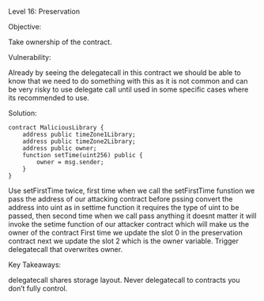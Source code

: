 Level 16: Preservation

Objective:

Take ownership of the contract.

Vulnerability:

Already by seeing the delegatecall in this contract we should be able to know that we need to do something with this as it is not common and can be very risky to use delegate call until used in some specific cases where its recommended to use.

Solution:
```
contract MaliciousLibrary {
    address public timeZone1Library;
    address public timeZone2Library;
    address public owner;
    function setTime(uint256) public {
        owner = msg.sender;
    }
}
```
Use setFirstTime twice, first time when we call the setFirstTime funstion we pass the address of our attacking contract before pssing convert the address into uint as in settime function it requires the type of uint to be passed, then second time when we call pass anything it doesnt matter it will invoke the setime function of our attacker contract which will make us the owner of the contract 
First time we update the slot 0 in the preservation contract next we update the slot 2 which is the owner variable.
Trigger delegatecall that overwrites owner.

Key Takeaways:

delegatecall shares storage layout.
Never delegatecall to contracts you don’t fully control.

